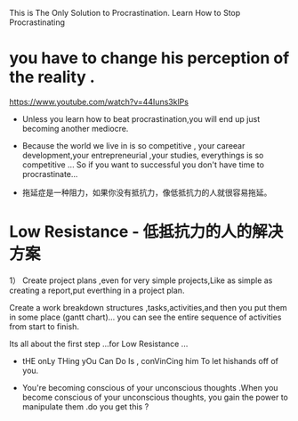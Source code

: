 

This is The Only Solution to Procrastination. Learn How to Stop Procrastinating

# you have to change his perception of the reality .

https://www.youtube.com/watch?v=44Iuns3klPs 

- Unless you learn how to beat procrastination,you will end up just becoming another mediocre.

- Because the world we live in is so competitive , your careear development,your entrepreneurial ,your studies, everythings is so competitive ... So if you want to successful you don't have time to procrastinate...

- 拖延症是一种阻力，如果你没有抵抗力，像低抵抗力的人就很容易拖延。


# Low Resistance  - 低抵抗力的人的解决方案

1） Create project plans ,even for very simple projects,Like as simple as creating a report,put everthing in a project plan.

Create a work breakdown structures ,tasks,activities,and then you put them in some place (gantt chart)...  you can see the entire sequence of activities from start to finish. 

Its all about the first step ...for Low Resistance ...





-  tHE onLy THing yOu Can Do Is , conVinCing him To let hishands off of you. 

- You're becoming conscious of your unconscious thoughts .When you become conscious of your unconscious thoughts, you gain the power to manipulate them .do you get this ?

